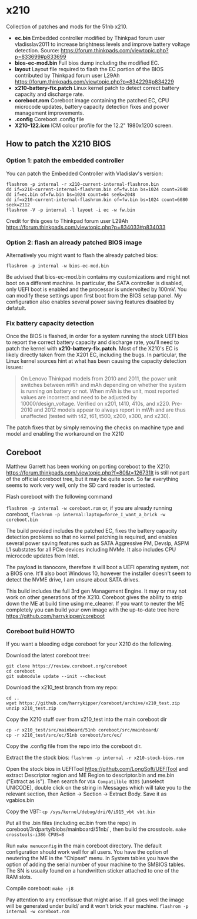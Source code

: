 # x210

Collection of patches and mods for the 51nb x210. 
 * **ec.bin** Embedded controller modified by Thinkpad forum user vladisslav2011 to increase brightness levels and improve battery voltage detection. Source: https://forum.thinkpads.com/viewtopic.php?p=833699#p833699
 * **bios-ec-mod.bin** Full bios dump including the modified EC. 
  * **layout** Layout file required to flash the EC portion of the BIOS contributed by Thinkpad forum user L29Ah https://forum.thinkpads.com/viewtopic.php?p=834229#p834229
 * **x210-battery-fix.patch** Linux kernel patch to detect correct battery capacity and discharge rate.
 * **coreboot.rom** Coreboot image containing the patched EC, CPU microcode updates, battery capacity detection fixes and power management improvements.
 * **.config**  Coreboot .config file
 * **X210-122.icm** ICM colour profile for the 12.2" 1980x1200 screen. 
 
 ## How to patch the X210 BIOS
 
 ### Option 1: patch the embedded controller
 
 You can patch the Embedded Controller with Vladislav's version: 

```
flashrom -p internal -r x210-current-internal-flashrom.bin
dd if=x210-current-internal-flashrom.bin of=fw.bin bs=1024 count=2048
dd if=ec.bin of=fw.bin bs=1024 count=64 seek=2048
dd if=x210-current-internal-flashrom.bin of=fw.bin bs=1024 count=6080 seek=2112
flashrom -V -p internal -l layout -i ec -w fw.bin
```
Credit for this goes to Thinkpad forum user L29Ah https://forum.thinkpads.com/viewtopic.php?p=834033#p834033

### Option 2: flash an already patched BIOS image

Alternatively you might want to flash the already patched bios:

```flashrom -p internal -w bios-ec-mod.bin```

Be advised that bios-ec-mod.bin contains my customizations and might not boot on a different machine. In particular, the SATA controller is disabled, only UEFI boot is enabled and the processor is undervolted by 100mV. You can modify these settings upon first boot from the BIOS setup panel.
My configuration also enables several power saving features disabled by defatult.


###  Fix battery capacity detection

Once the BIOS is flashed, in order for a system running the stock UEFI bios to report the correct battery capacity and discharge rate, you'll need to patch the kernel with **x210-battery-fix.patch**. Most of the X210's EC is likely directly taken from the X201 EC, including the bugs. In particular, the Linux kernel sources hint at what has been causing the capacity detection issues:

> On Lenovo Thinkpad models from 2010 and 2011, the power unit switches between mWh and mAh depending on whether the system is running on battery or not. When mAh is the unit, most reported values are incorrect and need to be adjusted by 10000/design_voltage. Verified on x201, t410, 410s, and x220. Pre-2010 and 2012 models appear to always report in mWh and are thus unaffected (tested with t42, t61, t500, x200, x300, and x230).

The patch fixes that by simply removing the checks on machine type and model and enabling the workaround on the X210

## Coreboot

Matthew Garrett has been working on porting coreboot to the X210: https://forum.thinkpads.com/viewtopic.php?f=80&t=126731It is still not part of the official coreboot tree, but it may be quite soon. So far everything seems to work very well, only the SD card reader is untested.

Flash coreboot with the following command

```flashrom -p internal -w coreboot.rom``` or, if you are already running coreboot, ```flashrom -p internal:laptop=force_I_want_a_brick -w coreboot.bin```

The build provided includes the patched EC, fixes the battery capacity detection problems so that no kernel patching is required, and enables several power saving features such as SATA Aggressive PM, Devslp, ASPM L1 substates for all PCIe devices including NVMe. It also includes CPU microcode updates from Intel. 

The payload is tianocore, therefore it will boot a UEFI operating system, not a BIOS one. It'll also boot Windows 10, however the installer doesn't seem to detect the NVME drive, I am unsure about SATA drives.

This build includes the full 3rd gen Management Engine. It may or may not work on other generations of the X210. Coreboot gives the ability to strip down the ME at build time using me_cleaner. If you want to neuter the ME completely you can build your own image with the up-to-date tree here https://github.com/harrykipper/coreboot

### Coreboot build HOWTO

If you want a bleeding edge coreboot for your X210 do the following.

Download the latest coreboot tree:
```
git clone https://review.coreboot.org/coreboot
cd coreboot
git submodule update --init --checkout
```
 Download the x210_test branch from my repo: 
 ```
 cd ..
 wget https://github.com/harrykipper/coreboot/archive/x210_test.zip
 unzip x210_test.zip
 ```
 
 Copy the X210 stuff over from x210_test into the main coreboot dir
 ``` 
 cp -r x210_test/src/mainboard/51nb coreboot/src/mainboard/
 cp -r x210_test/src/ec/51nb coreboot/src/ec/
 ```
Copy the .config file from the repo into the coreboot dir.

Extract the the stock bios: ```flashrom -p internal -r x210-stock-bios.rom```

Open the stock bios in UEFITool https://github.com/LongSoft/UEFITool and extract Descriptor region and ME Region to descriptor.bin and me.bin ("Extract as is"). Then search for ```VGA Compatilble BIOS``` (unselect UNICODE), double click on the string in Messages which will take you to the relevant section, then Action -> Section -> Extract Body. Save it as vgabios.bin

Copy the VBT: ```cp /sys/kernel/debug/dri/0/i915_vbt vbt.bin```

Put all the .bin files (including ec.bin from the repo) in coreboot/3rdparty/blobs/mainboard/51nb/ , then build the crosstools. ```make crosstools-i386 CPUS=8```

Run ```make menuconfig``` in the main coreboot directory. The default configuration should work well for all users. You have the option of neutering the ME in the "Chipset" menu. In System tables you have the option of adding the serial number of your machine to the SMBIOS tables. The SN is usually found on a handwritten sticker attached to one of the RAM slots.

Compile coreboot: ```make -j8```

Pay attention to any error/issue that might arise. If all goes well the image will be generated under build/ and it won't brick your machine.
```flashrom -p internal -w coreboot.rom```
